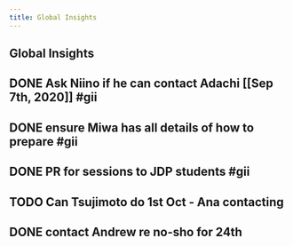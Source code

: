 ```yaml
---
title: Global Insights
---
```

## Global Insights
## DONE Ask Niino if he can contact Adachi [[Sep 7th, 2020]] #gii
## DONE ensure Miwa has all details of how to prepare #gii
## DONE PR for sessions to JDP students #gii
## TODO Can Tsujimoto do 1st Oct - Ana contacting
## DONE contact Andrew re no-sho for 24th
##
